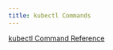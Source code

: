 ```yaml
---
title: kubectl Commands
---
```


[kubectl Command Reference](/docs/reference/generated/kubectl/kubectl-commands/)